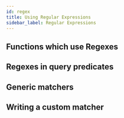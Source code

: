 ```yaml
---
id: regex
title: Using Regular Expressions
sidebar_label: Regular Expressions
---
```


 ## Functions which use Regexes

 ## Regexes in query predicates


 ## Generic matchers


 ## Writing a custom matcher

